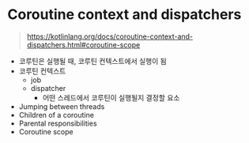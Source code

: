 
# Coroutine context and dispatchers

> https://kotlinlang.org/docs/coroutine-context-and-dispatchers.html#coroutine-scope

- 코루틴은 실행될 때, 코루틴 컨텍스트에서 실행이 됨
- 코루틴 컨텍스트
  - job
  - dispatcher
    - 어떤 스레드에서 코루틴이 실행될지 결정할 요소
- Jumping between threads
- Children of a coroutine
- Parental responsibilities
- Coroutine scope